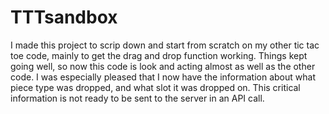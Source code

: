 # TTTsandbox
I made this project to scrip down and start from scratch on my other tic tac toe code, mainly to get the drag and drop function working.  Things kept going well, so now this code is look and acting almost as well as the other code.  I was especially pleased that I now have the information about what piece type was dropped, and what slot it was dropped on.  This critical information is not ready to be sent to the server in an API call.
